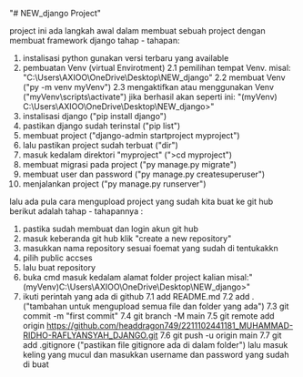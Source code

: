 "# NEW_django Project" 

project ini ada langkah awal dalam membuat sebuah project dengan membuat framework django
tahap - tahapan:
1. instalisasi python gunakan versi terbaru yang available
2. pembuatan Venv (virtual Envirotment)
   2.1 pemilihan tempat Venv. misal: "C:\Users\AXIOO\OneDrive\Desktop\NEW_django"
   2.2 membuat Venv ("py -m venv myVenv")
   2.3 mengaktifkan atau menggunakan Venv ("myVenv\scripts\activate")
       jika berhasil akan seperti ini: "(myVenv) C:\Users\AXIOO\OneDrive\Desktop\NEW_django>"
3. instalisasi django ("pip install django")
4. pastikan django sudah terinstal ("pip list")
5. membuat project  ("django-admin startproject myproject")
6. lalu pastikan project sudah terbuat ("dir")
7. masuk kedalam direktori "myproject" (">cd myproject")
8. membuat migrasi pada project ("py manage.py migrate")
9. membuat user dan password ("py manage.py createsuperuser")
10. menjalankan project ("py manage.py runserver")

lalu ada pula cara mengupload project yang sudah kita buat ke git hub
berikut adalah tahap - tahapannya :
1. pastika sudah membuat dan login akun git hub
2. masuk keberanda git hub klik "create a new repository"
3. masukkan nama repository sesuai foemat yang sudah di tentukakkn
4. pilih public accses
5. lalu buat repository
6. buka cmd masuk kedalam alamat folder project kalian misal:" (myVenv)C:\Users\AXIOO\OneDrive\Desktop\NEW_django>"
7. ikuti perintah yang ada di github
   7.1 add README.md
   7.2 add . ("tambahan untuk mengupload semua file dan folder yang ada")
   7.3 git commit -m "first commit"
   7.4 git branch -M main
   7.5 git remote add origin https://github.com/headdragon749/2211102441181_MUHAMMAD-RIDHO-RAFLYANSYAH_DJANGO.git
   7.6 git push -u origin main
   7.7 git add .gitignore ("pastikan file gitignore ada di dalam folder")
lalu masuk keling yang mucul dan masukkan username dan password yang sudah di buat
